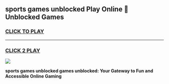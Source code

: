 
## sports games unblocked Play Online 👋 Unblocked Games
<h3>
<a href="https://premium.freeplayer.one?title=sports_games_unblocked&ref=19F">CLICK TO PLAY</a></h3>
<hr>

<h3>
<a href="https://premium.freeplayer.one?title=sports_games_unblocked&ref=19F">CLICK 2 PLAY</a>
  
</h3>

<a href="https://premium.freeplayer.one?title=sports_games_unblocked&ref=19F"><img src="https://clearcache.store/games.png"></a>


**sports games unblocked games unblocked: Your Gateway to Fun and Accessible Online Gaming**
